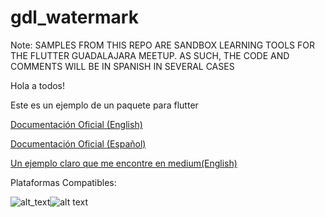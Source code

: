 # gdl_watermark
Note: 
SAMPLES FROM THIS REPO ARE SANDBOX LEARNING TOOLS FOR THE FLUTTER GUADALAJARA MEETUP. 
AS SUCH, THE CODE AND COMMENTS WILL BE IN SPANISH IN SEVERAL CASES

Hola a todos!

Este es un ejemplo de un paquete para flutter


[Documentación Oficial (English)](https://flutter.dev/docs/development/packages-and-plugins/developing-packages)

[Documentación Oficial (Español)](https://flutter-es.io/docs/development/packages-and-plugins/developing-packages)


[Un ejemplo claro que me encontre en medium(English)](https://medium.com/flutter-community/how-to-create-publish-and-manage-flutter-packages-b4f2cd2c6b90)

Plataformas Compatibles:

![alt_text][ios_logo]![alt text][android_logo]





[ios_logo]: https://img.icons8.com/ios-filled/50/000000/ios-logo.png "ios"  
[google_logo]: https://img.icons8.com/color/48/000000/google-logo.png "google"
[android_logo]: https://img.icons8.com/cute-clipart/64/000000/android.png "android"
[flutter_logo]: https://img.icons8.com/color/48/000000/flutter.png "flutter"
[pdf_logo]: https://img.icons8.com/color/48/000000/pdf.png "pdf"
